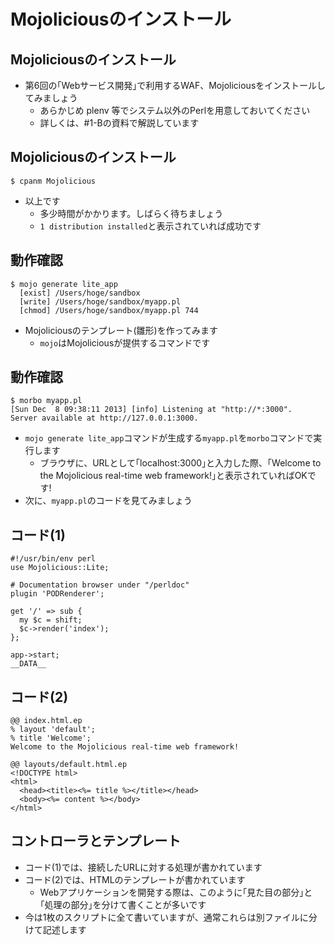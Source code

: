 # Mojoliciousのインストール

## Mojoliciousのインストール
- 第6回の｢Webサービス開発｣で利用するWAF、Mojoliciousをインストールしてみましょう
    - あらかじめ plenv 等でシステム以外のPerlを用意しておいてください
    - 詳しくは、#1-Bの資料で解説しています

## Mojoliciousのインストール

    $ cpanm Mojolicious

- 以上です
    - 多少時間がかかります。しばらく待ちましょう
    - `1 distribution installed`と表示されていれば成功です

## 動作確認

    $ mojo generate lite_app
      [exist] /Users/hoge/sandbox
      [write] /Users/hoge/sandbox/myapp.pl
      [chmod] /Users/hoge/sandbox/myapp.pl 744

- Mojoliciousのテンプレート(雛形)を作ってみます
    - `mojo`はMojoliciousが提供するコマンドです

## 動作確認

    $ morbo myapp.pl
    [Sun Dec  8 09:38:11 2013] [info] Listening at "http://*:3000".
    Server available at http://127.0.0.1:3000.

- `mojo generate lite_app`コマンドが生成する`myapp.pl`を`morbo`コマンドで実行します
    - ブラウザに、URLとして｢localhost:3000｣と入力した際、｢Welcome to the Mojolicious real-time web framework!｣と表示されていればOKです!
- 次に、`myapp.pl`のコードを見てみましょう

## コード(1)
    #!/usr/bin/env perl
    use Mojolicious::Lite;

    # Documentation browser under "/perldoc"
    plugin 'PODRenderer';

    get '/' => sub {
      my $c = shift;
      $c->render('index');
    };

    app->start;
    __DATA__

## コード(2)
    @@ index.html.ep
    % layout 'default';
    % title 'Welcome';
    Welcome to the Mojolicious real-time web framework!

    @@ layouts/default.html.ep
    <!DOCTYPE html>
    <html>
      <head><title><%= title %></title></head>
      <body><%= content %></body>
    </html>

## コントローラとテンプレート
- コード(1)では、接続したURLに対する処理が書かれています
- コード(2)では、HTMLのテンプレートが書かれています
    - Webアプリケーションを開発する際は、このように｢見た目の部分｣と｢処理の部分｣を分けて書くことが多いです
- 今は1枚のスクリプトに全て書いていますが、通常これらは別ファイルに分けて記述します

